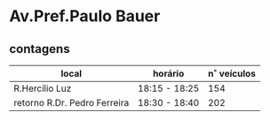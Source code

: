 # Av.Pref.Paulo Bauer

## contagens

local                        | horário       | n˚ veículos
-----------------------------|---------------|------------
R.Hercílio Luz               | 18:15 - 18:25 | 154
retorno R.Dr. Pedro Ferreira | 18:30 - 18:40 | 202


